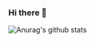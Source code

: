 ### Hi there 👋
![Anurag's github stats](https://github-readme-stats.vercel.app/api?username=chayezo&show_icons=true&theme=dracula)


<!--
**chayezo/chayezo** is a ✨ _special_ ✨ repository because its `README.md` (this file) appears on your GitHub profile.

Here are some ideas to get you started:

- 🔭 I’m currently working on ...
- 🌱 I’m currently learning ...
- 👯 I’m looking to collaborate on ...
- 🤔 I’m looking for help with ...
- 💬 Ask me about ...
- 📫 How to reach me: ...
- 😄 Pronouns: ...
- ⚡ Fun fact: ...
-->
